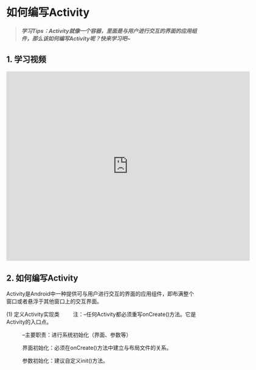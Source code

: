 # 如何编写Activity

>##### 学习Tips：Activity就像一个容器，里面是与用户进行交互的界面的应用组件，那么该如何编写Activity呢？快来学习吧~

## 1. 学习视频

<iframe frameborder="0" width="640" height="498" src="https://v.qq.com/iframe/player.html?vid=z0180bhmznp&tiny=0&auto=0" allowfullscreen></iframe>

## 2. 如何编写Activity

Activity是Android中一种提供可与用户进行交互的界面的应用组件，即布满整个窗口或者悬浮于其他窗口上的交互界面。

(1) 定义Activity实现类
　　
  注：–任何Activity都必须重写onCreate()方法。它是Activity的入口点。

　　　–主要职责：进行系统初始化（界面、参数等）
   
 　　　界面初始化：必须在onCreate()方法中建立与布局文件的关系。
    
　　　参数初始化：建议自定义init()方法。
